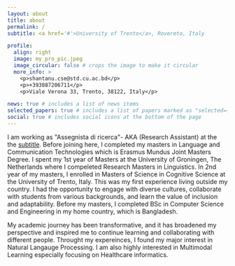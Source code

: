 ```yaml
---
layout: about
title: about
permalink: /
subtitle: <a href='#'>University of Trento</a>, Rovereto, Italy

profile:
  align: right
  image: my_pro_pic.jpeg
  image_circular: false # crops the image to make it circular
  more_info: >
    <p>shantanu.cse@std.cu.ac.bd</p>
    <p>+393887206711</p>
    <p>Viale Verona 33, Trento, 38122, Italy</p>

news: true # includes a list of news items
selected_papers: true # includes a list of papers marked as "selected={true}"
social: true # includes social icons at the bottom of the page
---
```


I am working as "Assegnista di ricerca"- AKA (Research Assistant) at the the [subtitle](https://webapps.unitn.it/du/it/Persona/PER0253874). Before joining here, I completed my masters in Language and Communication Technologies which is Erasmus Mundus Joint Masters Degree. I spent my 1st year of Masters at the University of Groningen, The Netherlands where I compeleted Research Masters in Linguistics. In 2nd year of my masters, I enrolled in Masters of Science in Cognitive Science at the University of Trento, Italy. This was my first experience living outside my country. I had the opportunity to engage with diverse cultures, collaborate with students from various backgrounds, and learn the value of inclusion and adaptability. Before my masters, I completed BSc in Computer Science and Engineering in my home country, which is Bangladesh. 

My academic journey has been transformative, and it has broadened my perspective and inspired me to continue learning and collaborating with different people. Throught my expereinces, I found my major interest in Natural Langauge Processing. I am also highly interested in Multimodal Learning especially focusing on Healthcare informatics. 

<!-- Write your biography here. Tell the world about yourself. Link to your favorite [subreddit](http://reddit.com). You can put a picture in, too. The code is already in, just name your picture `prof_pic.jpg` and put it in the `img/` folder.

Put your address / P.O. box / other info right below your picture. You can also disable any of these elements by editing `profile` property of the YAML header of your `_pages/about.md`. Edit `_bibliography/papers.bib` and Jekyll will render your [publications page](/al-folio/publications/) automatically.

Link to your social media connections, too. This theme is set up to use [Font Awesome icons](https://fontawesome.com/) and [Academicons](https://jpswalsh.github.io/academicons/), like the ones below. Add your Facebook, Twitter, LinkedIn, Google Scholar, or just disable all of them. -->

